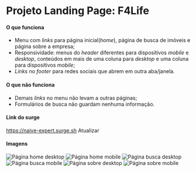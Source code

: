 # Projeto Landing Page: F4Life

#### O que funciona

* Menu com _links_ para página inicial(_home_), página de busca de imóveis e página sobre a empresa;
* Responsividade: menus do _header_ diferentes para dispositivos _mobile_ e _desktop_, conteúdos em mais de uma coluna para _desktop_ e uma coluna para dispositivos _mobile_;
* _Links_ no _footer_ para redes sociais que abrem em outra aba/janela.

#### O que não funciona

* Demais _links_ no menu não levam a outras páginas;
* Formulários de busca não guardam nenhuma informação.

#### Link do surge

<https://naive-expert.surge.sh>
Atualizar

#### Imagens

![Página home desktop](./imagens/home-desktop.png)
![Página home mobile](./imagens/home-mobile.png)
![Página busca desktop](./imagens/busca-desktop.png)
![Página busca mobile](./imagens/busca-mobile.png)
![Página sobre desktop](./imagens/sobre-desktop.png)
![Página sobre mobile](./imagens/sobre-mobile.png)
